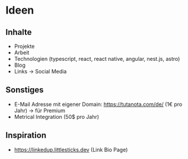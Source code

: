 # Ideen

## Inhalte

- Projekte
- Arbeit
- Technologien (typescript, react, react native, angular, nest.js, astro)
- Blog
- Links -> Social Media

## Sonstiges

- E-Mail Adresse mit eigener Domain: https://tutanota.com/de/ (1€ pro Jahr) -> für Premium
- Metrical Integration (50$ pro Jahr)

## Inspiration

- https://linkedup.littlesticks.dev (Link Bio Page)
